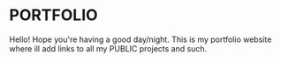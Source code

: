 # PORTFOLIO
Hello! Hope you're having a good day/night.
This is my portfolio website where ill add links to all my PUBLIC projects and such.
